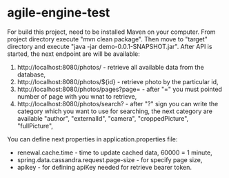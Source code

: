 # agile-engine-test

 For build this project, need to be installed Maven on your computer.
 From project directory execute "mvn clean package". Then move to "target" directory and execute "java -jar demo-0.0.1-SNAPSHOT.jar".
 After API is started, the next endpoint are will be available:
 1. http://localhost:8080/photos/ - retrieve all available data from the database,
 2. http://localhost:8080/photos/${id} - retrieve photo by the particular id,
 3. http://localhost:8080/photos/pages?page= - after "=" you must pointed number of page with you wnat to retrieve,
 4. http://localhost:8080/photos/search? - after "?" sign you can write the category which you want to use for searching, the next category are available "author", "externalId", "camera", "croppedPicture", "fullPicture",
  
 You can define next properties in application.properties file:
 * renewal.cache.time - time to update cached data, 60000 = 1 minute,
 * spring.data.cassandra.request.page-size - for specify page size,
 * apikey - for defining apiKey needed for retrieve bearer token.

